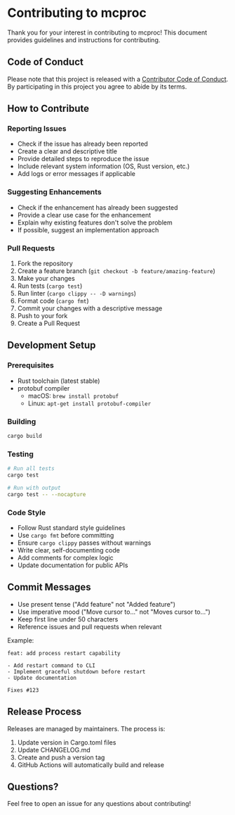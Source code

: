 # Contributing to mcproc

Thank you for your interest in contributing to mcproc! This document provides guidelines and instructions for contributing.

## Code of Conduct

Please note that this project is released with a [Contributor Code of Conduct](CODE_OF_CONDUCT.md). By participating in this project you agree to abide by its terms.

## How to Contribute

### Reporting Issues

- Check if the issue has already been reported
- Create a clear and descriptive title
- Provide detailed steps to reproduce the issue
- Include relevant system information (OS, Rust version, etc.)
- Add logs or error messages if applicable

### Suggesting Enhancements

- Check if the enhancement has already been suggested
- Provide a clear use case for the enhancement
- Explain why existing features don't solve the problem
- If possible, suggest an implementation approach

### Pull Requests

1. Fork the repository
2. Create a feature branch (`git checkout -b feature/amazing-feature`)
3. Make your changes
4. Run tests (`cargo test`)
5. Run linter (`cargo clippy -- -D warnings`)
6. Format code (`cargo fmt`)
7. Commit your changes with a descriptive message
8. Push to your fork
9. Create a Pull Request

## Development Setup

### Prerequisites

- Rust toolchain (latest stable)
- protobuf compiler
  - macOS: `brew install protobuf`
  - Linux: `apt-get install protobuf-compiler`

### Building

```bash
cargo build
```

### Testing

```bash
# Run all tests
cargo test

# Run with output
cargo test -- --nocapture
```

### Code Style

- Follow Rust standard style guidelines
- Use `cargo fmt` before committing
- Ensure `cargo clippy` passes without warnings
- Write clear, self-documenting code
- Add comments for complex logic
- Update documentation for public APIs

## Commit Messages

- Use present tense ("Add feature" not "Added feature")
- Use imperative mood ("Move cursor to..." not "Moves cursor to...")
- Keep first line under 50 characters
- Reference issues and pull requests when relevant

Example:
```
feat: add process restart capability

- Add restart command to CLI
- Implement graceful shutdown before restart
- Update documentation

Fixes #123
```

## Release Process

Releases are managed by maintainers. The process is:

1. Update version in Cargo.toml files
2. Update CHANGELOG.md
3. Create and push a version tag
4. GitHub Actions will automatically build and release

## Questions?

Feel free to open an issue for any questions about contributing!